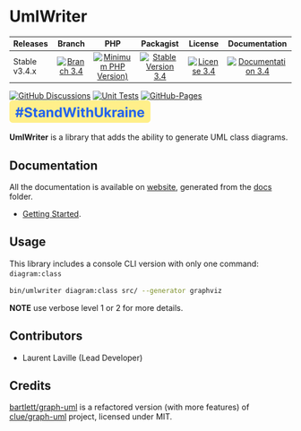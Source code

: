 <!-- markdownlint-disable MD013 -->
# UmlWriter

| Releases       |                     Branch                     |                               PHP                               |                          Packagist                           |                      License                      |                            Documentation                            |
|:---------------|:----------------------------------------------:|:---------------------------------------------------------------:|:------------------------------------------------------------:|:-------------------------------------------------:|:-------------------------------------------------------------------:|
| Stable v3.4.x  | [![Branch 3.4][Branch_34x-img]][Branch_34x] | [![Minimum PHP Version)][PHPVersion_34x-img]][PHPVersion_34x] | [![Stable Version 3.4][Packagist_34x-img]][Packagist_34x] | [![License 3.4][License_34x-img]][License_34x] | [![Documentation 3.4][Documentation_34x-img]][Documentation_34x] |

[Branch_34x-img]: https://img.shields.io/badge/branch-3.4-orange
[Branch_34x]: https://github.com/llaville/umlwriter/tree/3.4
[PHPVersion_34x-img]: https://img.shields.io/packagist/php-v/bartlett/umlwriter/3.4.0
[PHPVersion_34x]: https://www.php.net/supported-versions.php
[Packagist_34x-img]: https://img.shields.io/badge/packagist-v3.4.0-blue
[Packagist_34x]: https://packagist.org/packages/bartlett/umlwriter
[License_34x-img]: https://img.shields.io/packagist/l/bartlett/umlwriter
[License_34x]: https://github.com/llaville/umlwriter/blob/3.4/LICENSE
[Documentation_34x-img]: https://img.shields.io/badge/documentation-v3.4-green
[Documentation_34x]: https://github.com/llaville/umlwriter/tree/3.4/docs

[![GitHub Discussions](https://img.shields.io/github/discussions/llaville/umlwriter)](https://github.com/llaville/umlwriter/discussions)
[![Unit Tests](https://github.com/llaville/umlwriter/actions/workflows/unit-tests.yaml/badge.svg)](https://github.com/llaville/umlwriter/actions/workflows/unit-tests.yaml)
[![GitHub-Pages](https://github.com/llaville/umlwriter/actions/workflows/gh-pages.yml/badge.svg)](https://github.com/llaville/umlwriter/actions/workflows/gh-pages.yml)
[![StandWithUkraine](https://raw.githubusercontent.com/vshymanskyy/StandWithUkraine/main/badges/StandWithUkraine.svg)](https://github.com/vshymanskyy/StandWithUkraine/blob/main/docs/README.md)

**UmlWriter** is a library that adds the ability to generate UML class diagrams.

## Documentation


All the documentation is available on [website](https://llaville.github.io/umlwriter/3.4),
generated from the [docs](https://github.com/llaville/umlwriter/tree/3.4/docs) folder.

* [Getting Started](docs/getting-started.md).

## Usage

This library includes a console CLI version with only one command: `diagram:class`

```bash
bin/umlwriter diagram:class src/ --generator graphviz
```

**NOTE** use verbose level 1 or 2 for more details.

## Contributors

- Laurent Laville (Lead Developer)

## Credits

[bartlett/graph-uml](https://github.com/llaville/graph-uml) is a refactored version (with more features) of [clue/graph-uml](https://github.com/clue/graph-uml) project, licensed under MIT.
